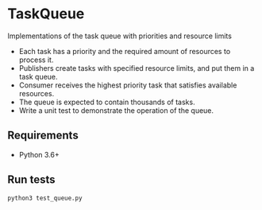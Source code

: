 # TaskQueue
Implementations of the task queue with priorities and resource limits

* Each task has a priority and the required amount of resources to process it.
* Publishers create tasks with specified resource limits, and put them in a task queue.
* Consumer receives the highest priority task that satisfies available resources.
* The queue is expected to contain thousands of tasks.
* Write a unit test to demonstrate the operation of the queue.


## Requirements

* Python 3.6+

## Run tests

```sh
python3 test_queue.py
```
